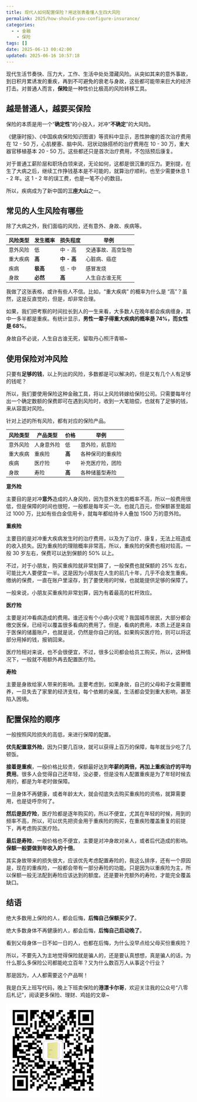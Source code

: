 ```yaml
---
title: 现代人如何配置保险？用这张表看懂人生四大风险
permalink: 2025/how-should-you-configure-insurance/
categories:
  - - 金融
    - 保险
tags: []
date: 2025-06-13 00:42:00
updated: 2025-06-16 10:57:18
---
```

现代生活节奏快、压力大，工作、生活中处处潜藏风险。从突如其来的意外事故，到日积月累诱发的重疾，再到不可避免的衰老与身故，这些都可能带来巨大的经济打击。对普通人而言，**保险**是一种性价比极高的风险转移工具。

<!--more-->

## 越是普通人，越要买保险

保险的本质是用一个“**确定性**”的小投入，对冲“**不确定**”的大风险。

《健康时报》、《中国疾病保险知识图谱》等资料中显示，恶性肿瘤的首次治疗费用在 12 - 50 万，心肌梗塞、脑中风、冠状动脉搭桥的治疗费用在 10 - 30 万，重大器官移植基本 20 - 50 万。这些都还只是首次治疗费用，不包括预后康复。

对于普通工薪阶层和职场白领来说，无论如何，这都是很沉重的压力。更别提，在生了大病之后，继续工作挣钱基本是不可能的，就算治疗顺利，也至少需要休息 1 - 2 年。这 1 - 2 年的误工费，也是一笔不小的数目。

所以，疾病成为了新中国的**三座大山**之一。

## 常见的人生风险有哪些

除了大病之外，我们面临的风险，还有意外、身故、疾病等。

| 风险类型 | 发生概率 | 损失程度 | 举例 |
| -- | -- | -- | -- | 
| 意外风险 | 低 | 中 - 高 | 交通事故、高空坠物 |
| 重大疾病 | **高** | **中 - 高** | 心脏病、癌症 |
| 疾病 | **极高** | 低 - 中 | 感冒发烧 |
| 身故 | **必然** | **高** | 人生自古谁无死 |

我做了这张表格，或许有些人不信。比如，“重大疾病” 的概率为什么是 “高”？虽然，这是反直觉的，但是，却非常合理。

如果，我们把考察的时间拉长到人的一生来看，大多数人在晚年都会疾病缠身，其中一多半都是重疾。有统计显示，**男性一辈子得重大疾病的概率是 74%，而女性是 68%**。

身故自不必说，人生自古谁无死，留取丹心照汗青嘛~

## 使用保险对冲风险

只要有**足够的钱**，以上列出的风险，多数都是可以解决的，但是又有几个人有足够的钱呢？

所以，我们要使用保险这种金融工具，将以上风险转嫁给保险公司。只需要每年付出一个确定数额的保费即可在遇到风险时，收到一大笔赔偿，也就有了足够的钱，来从容面对风险。

针对上述的所有风险，都有对应的保险产品。

| 风险类型 | 产品类型 | 价格 | 举例 |
| -- | -- | -- | -- | 
| 意外风险 | 人身意外险 | 低 | 意外险，航意险 |
| 重大疾病 | 重疾险 | **高** | 各种保司的重疾险 |
| 疾病 | 医疗险 | 中 | 补充医疗险，团险 |
| 身故 | 寿险 | **高** | 各种储蓄型寿险 |

**意外险**

主要目的是对冲**意外**造成的人身风险，因为意外发生的概率不高，所以一般费用很低，但是保障的时间也很短，一般都是每年买一次。也就几百元，但保额甚至能超过 1000 万，比如有些白金信用卡，就每年都给持卡人叠加 1500 万的意外险。

**重疾险**

主要目的是对冲重大疾病发生时的治疗费用，以及为了治疗、康复，无法上班造成的收入损失。因为重疾险的理赔概率非常高，所以，重疾险的保费也相对较高，一般 30 岁左右，保费可以达到保额的 50% 以上。

不过，对于小朋友，购买重疾险就非常划算了，一般保费也就保额的 25% 左右，可能比大人要便宜一半。这是因为小朋友在人生的前几十年，几乎不会发生重疾。缴纳的保费，一直在账户里滚存，到了要使用的时候，也就能提供足够的保障了。

一般来说，小朋友买重疾险非常划算，因为有着最高的杠杆效应。

**医疗险**

主要是对冲看病造成的费用。谁还没有个小病小灾呢？我国城市居民，大部分都会缴交医保，已经可以覆盖很多看病的费用了。但是，看病的费用，本质上还是来自于医保的储蓄账户，也就是说，仍然是你自己的钱。如果购买医疗险，则可以将这部分用掉的钱，报销回来。

医疗险相对来说，也不会很便宜，不过，很多公司都会给员工购买，所以，这种情况下，一般就不用额外再去配置医疗险。

**寿险**

主要是身故给家人带来的影响。主要考虑到，如果身故，自己的父母和子女需要赡养，一旦失去了家里的经济支柱，每个依赖的亲属，生活都会受到重大影响，甚至陷入困境。

## 配置保险的顺序

一般按照风险损失的高低，来进行保障的配置。

**优先配置意外险**，因为只要几百块，就可以获得上百万的保障，每年就当少吃了几顿饭。

**接着是重疾**，一般价格比较贵，保额最好达到**年薪的两倍，再加上重疾治疗的平均费用**。很多人会觉得自己还年轻，没必要，但是没有人配置重疾是为了年轻时候去用的，都是为年老时做保障。

一旦身体不再健康，或者年龄太大，就会彻底失去购买重疾险的资格，就算需要用，也是徒呼奈何了。

**然后是医疗险**，医疗险都是逐年购买的，所以不便宜，尤其在年轻的时候，用到的频率不高，所以，可以优先把资金用于重疾险的购买，在重疾险覆盖重复的前提下，再考虑购买医疗险。

**最后是寿险**，一般价格也不便宜，主要是对冲身故对亲人，或者后代造成的影响。**保额一般要做到年收入的十倍**。

其实身故带来的损失很大，应该优先考虑配置寿险的，我这么排序，还有一个原因是，现在的重疾险，一般都会带有一部分寿险的功能。只是因为以重疾险为主，所以保额一般无法配到寿险应该达到的额度。还是要补充额外的寿险，才能完全覆盖缺口。

## 结语

绝大多数用上保险的人，都会后悔，**后悔自己保额买少了**。

绝大多数身体不再健康的人，都会后悔，**后悔自己启动晚了**。

看到父母身体一日不如一日的人，也都在后悔，为什么没早点给父母买份重疾险？

所以，不要先入为主地觉得保险就是骗人的，还是要认真想想，真是骗人的话，为什么那么多保险公司都能屹立百年？又为什么数百万人从事这个行业？

那是因为，人人都需要这个产品啊！

我是白天上班写代码，晚上下班卖保险的**港漂卡尔哥**，欢迎关注我的公众号“八零后札记”，阅读更多保险、理财、鸡娃的文章~

![](../../images/2025/06/my_qr_code.png)


